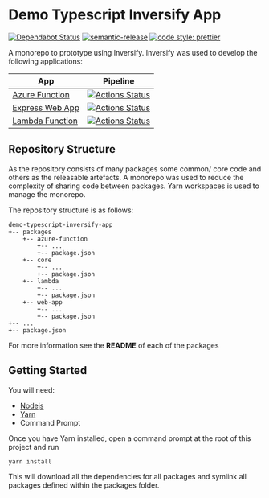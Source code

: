 # Demo Typescript Inversify App

[![Dependabot Status](https://api.dependabot.com/badges/status?host=github&repo=RJPearson94/demo-typescript-inversify-app&identifier=189883733)](https://dependabot.com)
[![semantic-release](https://img.shields.io/badge/%20%20%F0%9F%93%A6%F0%9F%9A%80-semantic--release-e10079.svg)](https://github.com/semantic-release/semantic-release)
[![code style: prettier](https://img.shields.io/badge/code_style-prettier-ff69b4.svg)](https://github.com/prettier/prettier)

A monorepo to prototype using Inversify. Inversify was used to develop the following applications:

| App                                         | Pipeline                                                                                                                                                                                                |
| ------------------------------------------- | ------------------------------------------------------------------------------------------------------------------------------------------------------------------------------------------------------- |
| [Azure Function](./packages/azure-function) | [![Actions Status](https://github.com/RJPearson94/demo-typescript-inversify-app/workflows/Azure%20Function%20Pipeline/badge.svg)](https://github.com/RJPearson94/demo-typescript-inversify-app/actions) |
| [Express Web App](./packages/web-app)       | [![Actions Status](https://github.com/RJPearson94/demo-typescript-inversify-app/workflows/Web%20App%20Pipeline/badge.svg)](https://github.com/RJPearson94/demo-typescript-inversify-app/actions)        |
| [Lambda Function](./packages/lambda)        | [![Actions Status](https://github.com/RJPearson94/demo-typescript-inversify-app/workflows/Lambda%20Pipeline/badge.svg)](https://github.com/RJPearson94/demo-typescript-inversify-app/actions)           |

## Repository Structure

As the repository consists of many packages some common/ core code and others as the releasable artefacts. A monorepo was used to reduce the complexity of sharing code between packages. Yarn workspaces is used to manage the monorepo.

The repository structure is as follows:

```
demo-typescript-inversify-app
+-- packages
    +-- azure-function
        +-- ...
        +-- package.json
    +-- core
        +-- ...
        +-- package.json
    +-- lambda
        +-- ...
        +-- package.json
    +-- web-app
        +-- ...
        +-- package.json
+-- ...
+-- package.json
```

For more information see the **README** of each of the packages

## Getting Started

You will need:

- [Nodejs](https://nodejs.org/en/)
- [Yarn](https://yarnpkg.com)
- Command Prompt

Once you have Yarn installed, open a command prompt at the root of this project and run

```sh
yarn install
```

This will download all the dependencies for all packages and symlink all packages defined within the packages folder.
